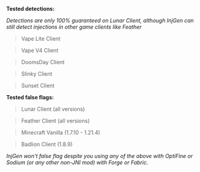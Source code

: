 **Tested detections:**

*Detections are only 100% guaranteed on Lunar Client, although InjGen can still detect injections in other game clients like Feather*

> Vape Lite Client

> Vape V4 Client

> DoomsDay Client

> Slinky Client

> Sunset Client

**Tested false flags:**
> Lunar Client (all versions)

> Feather Client (all versions)

> Minecraft Vanilla (1.7.10 - 1.21.4)

> Badlion Client (1.8.9)

*InjGen won't false flag despite you using any of the above with OptiFine or Sodium (or any other non-JNI mod) with Forge or Fabric.*
